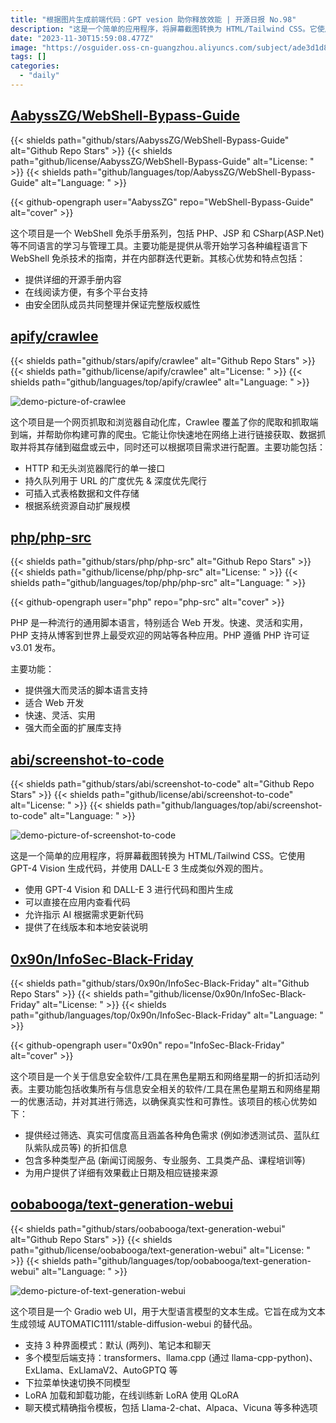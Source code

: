 ```yaml
---
title: "根据图片生成前端代码：GPT vesion 助你释放效能 | 开源日报 No.98"
description: "这是一个简单的应用程序，将屏幕截图转换为 HTML/Tailwind CSS。它使用 GPT-4 Vision 生成代码，并使用 DALL-E 3 生成类似外观的图片。"
date: "2023-11-30T15:59:08.477Z"
image: "https://osguider.oss-cn-guangzhou.aliyuncs.com/subject/ade3d1d8a60283dece9839c5f3917eee.png"
tags: []
categories:
  - "daily"
---
```


## [AabyssZG/WebShell-Bypass-Guide](https://github.com/AabyssZG/WebShell-Bypass-Guide)

{{< shields path="github/stars/AabyssZG/WebShell-Bypass-Guide" alt="Github Repo Stars" >}} {{< shields path="github/license/AabyssZG/WebShell-Bypass-Guide" alt="License: " >}} {{< shields path="github/languages/top/AabyssZG/WebShell-Bypass-Guide" alt="Language: " >}}

{{< github-opengraph user="AabyssZG" repo="WebShell-Bypass-Guide" alt="cover" >}}

这个项目是一个 WebShell 免杀手册系列，包括 PHP、JSP 和 CSharp(ASP.Net) 等不同语言的学习与管理工具。主要功能是提供从零开始学习各种编程语言下 WebShell 免杀技术的指南，并在内部群迭代更新。其核心优势和特点包括：

- 提供详细的开源手册内容
- 在线阅读方便，有多个平台支持
- 由安全团队成员共同整理并保证完整版权威性
  
## [apify/crawlee](https://github.com/apify/crawlee)

{{< shields path="github/stars/apify/crawlee" alt="Github Repo Stars" >}} {{< shields path="github/license/apify/crawlee" alt="License: " >}} {{< shields path="github/languages/top/apify/crawlee" alt="Language: " >}}

![demo-picture-of-crawlee](https://picgo-daily.oss-cn-guangzhou.aliyuncs.com/picgo-daily/2023/ed52234142c03a66e70b3705298286bc.png)

这个项目是一个网页抓取和浏览器自动化库，Crawlee 覆盖了你的爬取和抓取端到端，并帮助你构建可靠的爬虫。它能让你快速地在网络上进行链接获取、数据抓取并将其存储到磁盘或云中，同时还可以根据项目需求进行配置。主要功能包括：

- HTTP 和无头浏览器爬行的单一接口
- 持久队列用于 URL 的广度优先 & 深度优先爬行
- 可插入式表格数据和文件存储
- 根据系统资源自动扩展规模
  
## [php/php-src](https://github.com/php/php-src)

{{< shields path="github/stars/php/php-src" alt="Github Repo Stars" >}} {{< shields path="github/license/php/php-src" alt="License: " >}} {{< shields path="github/languages/top/php/php-src" alt="Language: " >}}

{{< github-opengraph user="php" repo="php-src" alt="cover" >}}

PHP 是一种流行的通用脚本语言，特别适合 Web 开发。快速、灵活和实用，PHP 支持从博客到世界上最受欢迎的网站等各种应用。PHP 遵循 PHP 许可证 v3.01 发布。

主要功能：

- 提供强大而灵活的脚本语言支持
- 适合 Web 开发
- 快速、灵活、实用
- 强大而全面的扩展库支持
  
## [abi/screenshot-to-code](https://github.com/abi/screenshot-to-code)

{{< shields path="github/stars/abi/screenshot-to-code" alt="Github Repo Stars" >}} {{< shields path="github/license/abi/screenshot-to-code" alt="License: " >}} {{< shields path="github/languages/top/abi/screenshot-to-code" alt="Language: " >}}

![demo-picture-of-screenshot-to-code](https://osguider.oss-cn-guangzhou.aliyuncs.com/subject/63f94a24ec63ded5740c5432cbfbdbc8.png)

这是一个简单的应用程序，将屏幕截图转换为 HTML/Tailwind CSS。它使用 GPT-4 Vision 生成代码，并使用 DALL-E 3 生成类似外观的图片。

- 使用 GPT-4 Vision 和 DALL-E 3 进行代码和图片生成
- 可以直接在应用内查看代码
- 允许指示 AI 根据需求更新代码
- 提供了在线版本和本地安装说明
  
## [0x90n/InfoSec-Black-Friday](https://github.com/0x90n/InfoSec-Black-Friday)

{{< shields path="github/stars/0x90n/InfoSec-Black-Friday" alt="Github Repo Stars" >}} {{< shields path="github/license/0x90n/InfoSec-Black-Friday" alt="License: " >}} {{< shields path="github/languages/top/0x90n/InfoSec-Black-Friday" alt="Language: " >}}

{{< github-opengraph user="0x90n" repo="InfoSec-Black-Friday" alt="cover" >}}

这个项目是一个关于信息安全软件/工具在黑色星期五和网络星期一的折扣活动列表。主要功能包括收集所有与信息安全相关的软件/工具在黑色星期五和网络星期一的优惠活动，并对其进行筛选，以确保真实性和可靠性。该项目的核心优势如下：

- 提供经过筛选、真实可信度高且涵盖各种角色需求 (例如渗透测试员、蓝队红队紫队成员等) 的折扣信息
- 包含多种类型产品 (新闻订阅服务、专业服务、工具类产品、课程培训等)
- 为用户提供了详细有效果截止日期及相应链接来源
  
## [oobabooga/text-generation-webui](https://github.com/oobabooga/text-generation-webui)

{{< shields path="github/stars/oobabooga/text-generation-webui" alt="Github Repo Stars" >}} {{< shields path="github/license/oobabooga/text-generation-webui" alt="License: " >}} {{< shields path="github/languages/top/oobabooga/text-generation-webui" alt="Language: " >}}

![demo-picture-of-text-generation-webui](https://osguider.oss-cn-guangzhou.aliyuncs.com/subject/d29daaa3866833e930551f122ae64f63.png)

这个项目是一个 Gradio web UI，用于大型语言模型的文本生成。它旨在成为文本生成领域 AUTOMATIC1111/stable-diffusion-webui 的替代品。

- 支持 3 种界面模式：默认 (两列)、笔记本和聊天
- 多个模型后端支持：transformers、llama.cpp (通过 llama-cpp-python)、ExLlama、ExLlamaV2、AutoGPTQ 等
- 下拉菜单快速切换不同模型
- LoRA 加载和卸载功能，在线训练新 LoRA 使用 QLoRA
- 聊天模式精确指令模板，包括 Llama-2-chat、Alpaca、Vicuna 等多种选项
  
